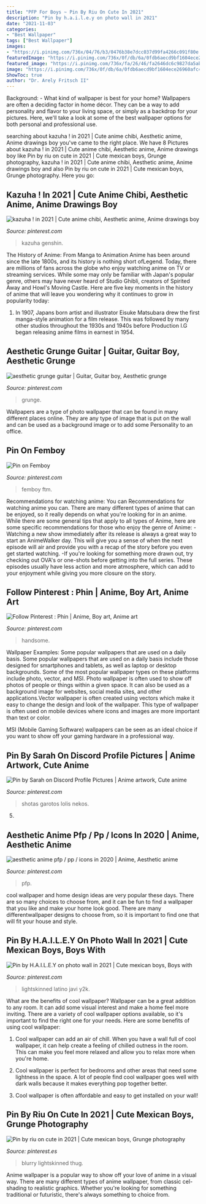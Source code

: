 ```yaml
---
title: "PFP For Boys ~ Pin By Riu On Cute In 2021"
description: "Pin by h.a.i.l.e.y on photo wall in 2021"
date: "2021-11-03"
categories:
- "Best Wallpaper"
tags: ["Best Wallpaper"]
images:
- "https://i.pinimg.com/736x/04/76/b3/0476b38e7dcc037d99fa4266c091f80e.jpg"
featuredImage: "https://i.pinimg.com/736x/0f/db/6a/0fdb6aecd9bf1604ece26960afc48753.jpg"
featured_image: "https://i.pinimg.com/736x/fa/26/46/fa2646dc6c9827da5ab0ea3bbf06137c.jpg"
image: "https://i.pinimg.com/736x/0f/db/6a/0fdb6aecd9bf1604ece26960afc48753.jpg"
ShowToc: true
author: "Dr. Arely Fritsch II"
---
```



Background: - What kind of wallpaper is best for your home?
Wallpapers are often a deciding factor in home décor. They can be a way to add personality and flavor to your living space, or simply as a backdrop for your pictures. Here, we'll take a look at some of the best wallpaper options for both personal and professional use.

	

		
searching about kazuha ! in 2021 | Cute anime chibi, Aesthetic anime, Anime drawings boy you've came to the right place. We have 8 Pictures about kazuha ! in 2021 | Cute anime chibi, Aesthetic anime, Anime drawings boy like Pin by riu on cute in 2021 | Cute mexican boys, Grunge photography, kazuha ! in 2021 | Cute anime chibi, Aesthetic anime, Anime drawings boy and also Pin by riu on cute in 2021 | Cute mexican boys, Grunge photography. Here you go:
		
    
## Kazuha ! In 2021 | Cute Anime Chibi, Aesthetic Anime, Anime Drawings Boy

<img loading=lazy src="https://i.pinimg.com/736x/1e/5d/5c/1e5d5cf2b5aeb714d82323314d480fcd.jpg" onerror="this.onerror=null;this.src='https://tse4.mm.bing.net/th?id=OIP.vxiwh8cy7DlEdLhDVBTtvAHaHa&amp;pid=15.1';" alt="kazuha ! in 2021 | Cute anime chibi, Aesthetic anime, Anime drawings boy">

_Source: pinterest.com_

>kazuha genshin. 

	

The History of Anime: From Manga to Animation
Anime has been around since the late 1800s, and its history is nothing short ofLegend. Today, there are millions of fans across the globe who enjoy watching anime on TV or streaming services. While some may only be familiar with Japan's popular genre, others may have never heard of Studio Ghibli, creators of Spirited Away and Howl's Moving Castle. Here are five key moments in the history of anime that will leave you wondering why it continues to grow in popularity today:
1) In 1907, Japans born artist and illustrator Eisuke Matsubara drew the first manga-style animation for a film release. This was followed by many other studios throughout the 1930s and 1940s before Production I.G began releasing anime films in earnest in 1954.

    
## Aesthetic Grunge Guitar | Guitar, Guitar Boy, Aesthetic Grunge

<img loading=lazy src="https://i.pinimg.com/736x/8c/4c/c7/8c4cc7aac6d5bf19ef0e7684f96dbb96.jpg" onerror="this.onerror=null;this.src='https://tse4.mm.bing.net/th?id=OIP.2mZJukmq15VOOdJdalOBHgHaG4&amp;pid=15.1';" alt="aesthetic grunge guitar | Guitar, Guitar boy, Aesthetic grunge">

_Source: pinterest.com_

>grunge. 

	



Wallpapers are a type of photo wallpaper that can be found in many different places online. They are any type of image that is put on the wall and can be used as a background image or to add some Personality to an office.

    
## Pin On Femboy

<img loading=lazy src="https://i.pinimg.com/736x/81/8c/1b/818c1b8f6f59b6d6a99a4713d8e9aacd.jpg" onerror="this.onerror=null;this.src='https://tse2.mm.bing.net/th?id=OIP.6RTRe2wS7kJOgrclIUy4pAAAAA&amp;pid=15.1';" alt="Pin on Femboy">

_Source: pinterest.com_

>femboy ftm. 

	

Recommendations for watching anime: You can
Recommendations for watching anime you can. There are many different types of anime that can be enjoyed, so it really depends on what you're looking for in an anime. While there are some general tips that apply to all types of Anime, here are some specific recommendations for those who enjoy the genre of Anime: 
-Watching a new show immediately after its release is always a great way to start an AnimeWalker day. This will give you a sense of when the next episode will air and provide you with a recap of the story before you even get started watching. 
-If you're looking for something more drawn out, try checking out OVA's or one-shots before getting into the full series. These episodes usually have less action and more atmosphere, which can add to your enjoyment while giving you more closure on the story.

    
## Follow Pinterest ️: Phin | Anime, Boy Art, Anime Art

<img loading=lazy src="https://i.pinimg.com/736x/b1/52/0c/b1520cdcd48450f9ee43d487c5f0410d.jpg" onerror="this.onerror=null;this.src='https://tse3.mm.bing.net/th?id=OIP.H6dFTUv5cloODUsffJ86CQHaMV&amp;pid=15.1';" alt="Follow Pinterest ️: Phin | Anime, Boy art, Anime art">

_Source: pinterest.com_

>handsome. 

	

Wallpaper Examples: Some popular wallpapers that are used on a daily basis.
Some popular wallpapers that are used on a daily basis include those designed for smartphones and tablets, as well as laptop or desktop backgrounds. Some of the most popular wallpaper types on these platforms include photo, vector, and MSI. 
Photo wallpaper is often used to show off photos of people or things within a given space. It can also be used as a background image for websites, social media sites, and other applications.Vector wallpaper is often created using vectors which make it easy to change the design and look of the wallpaper. This type of wallpaper is often used on mobile devices where icons and images are more important than text or color. 

MSI (Mobile Gaming Software) wallpapers can be seen as an ideal choice if you want to show off your gaming hardware in a professional way.

    
## Pin By Sarah On Discord Profile Pictures | Anime Artwork, Cute Anime

<img loading=lazy src="https://i.pinimg.com/736x/39/78/f5/3978f54e0e5e0ea06477a4e14f1afb1b.jpg" onerror="this.onerror=null;this.src='https://tse3.mm.bing.net/th?id=OIP.0Fl2_Np7XxzcKur5hDRwmQHaL6&amp;pid=15.1';" alt="Pin by Sarah on Discord Profile Pictures | Anime artwork, Cute anime">

_Source: pinterest.com_

>shotas garotos lolis nekos. 

	

5.

    
## Aesthetic Anime Pfp / Pp / Icons In 2020 | Anime, Aesthetic Anime

<img loading=lazy src="https://i.pinimg.com/736x/fa/26/46/fa2646dc6c9827da5ab0ea3bbf06137c.jpg" onerror="this.onerror=null;this.src='https://tse3.mm.bing.net/th?id=OIP.RuvjxXgaFi1aGDU4A8bYPAHaGh&amp;pid=15.1';" alt="aesthetic anime pfp / pp / icons in 2020 | Anime, Aesthetic anime">

_Source: pinterest.com_

>pfp. 

	

cool wallpaper and home design ideas are very popular these days. There are so many choices to choose from, and it can be fun to find a wallpaper that you like and make your home look good. There are many differentwallpaper designs to choose from, so it is important to find one that will fit your house and style.

    
## Pin By H.A.I.L.E.Y On Photo Wall In 2021 | Cute Mexican Boys, Boys With

<img loading=lazy src="https://i.pinimg.com/736x/04/76/b3/0476b38e7dcc037d99fa4266c091f80e.jpg" onerror="this.onerror=null;this.src='https://tse3.mm.bing.net/th?id=OIP.-VFjRf22yUv2ohas3BnCJAHaKu&amp;pid=15.1';" alt="Pin by H.A.I.L.E.Y on photo wall in 2021 | Cute mexican boys, Boys with">

_Source: pinterest.com_

>lightskinned latino javi y2k. 

	

What are the benefits of cool wallpaper?
Wallpaper can be a great addition to any room. It can add some visual interest and make a home feel more inviting. There are a variety of cool wallpaper options available, so it's important to find the right one for your needs. Here are some benefits of using cool wallpaper: 
1. Cool wallpaper can add an air of chill. When you have a wall full of cool wallpaper, it can help create a feeling of chilled outness in the room. This can make you feel more relaxed and allow you to relax more when you're home. 

2. Cool wallpaper is perfect for bedrooms and other areas that need some lightness in the space. A lot of people find cool wallpaper goes well with dark walls because it makes everything pop together better. 

3. Cool wallpaper is often affordable and easy to get installed on your wall!

    
## Pin By Riu On Cute In 2021 | Cute Mexican Boys, Grunge Photography

<img loading=lazy src="https://i.pinimg.com/736x/0f/db/6a/0fdb6aecd9bf1604ece26960afc48753.jpg" onerror="this.onerror=null;this.src='https://tse3.mm.bing.net/th?id=OIP.yYCqr_ZClO14aaK2k0xWqgHaJQ&amp;pid=15.1';" alt="Pin by riu on cute in 2021 | Cute mexican boys, Grunge photography">

_Source: pinterest.es_

>blurry lightskinned thug. 

	

Anime wallpaper is a popular way to show off your love of anime in a visual way. There are many different types of anime wallpaper, from classic cel-shading to realistic graphics. Whether you're looking for something traditional or futuristic, there's always something to choice from.


